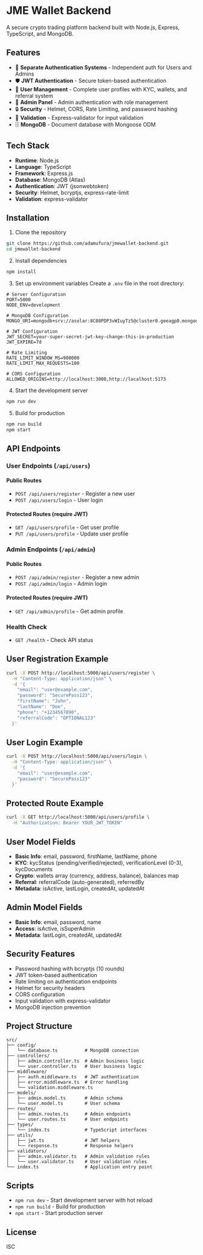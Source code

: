 # JME Wallet Backend

A secure crypto trading platform backend built with Node.js, Express, TypeScript, and MongoDB.

## Features

- 🔐 **Separate Authentication Systems** - Independent auth for Users and Admins
- 🛡️ **JWT Authentication** - Secure token-based authentication
- 💼 **User Management** - Complete user profiles with KYC, wallets, and referral system
- 👮 **Admin Panel** - Admin authentication with role management
- 🔒 **Security** - Helmet, CORS, Rate Limiting, and password hashing
- 📝 **Validation** - Express-validator for input validation
- 🗄️ **MongoDB** - Document database with Mongoose ODM

## Tech Stack

- **Runtime**: Node.js
- **Language**: TypeScript
- **Framework**: Express.js
- **Database**: MongoDB (Atlas)
- **Authentication**: JWT (jsonwebtoken)
- **Security**: Helmet, bcryptjs, express-rate-limit
- **Validation**: express-validator

## Installation

1. Clone the repository
```bash
git clone https://github.com/adamufura/jmewallet-backend.git
cd jmewallet-backend
```

2. Install dependencies
```bash
npm install
```

3. Set up environment variables
Create a `.env` file in the root directory:
```env
# Server Configuration
PORT=5000
NODE_ENV=development

# MongoDB Configuration
MONGO_URI=mongodb+srv://asolar:8C08PDP3vWIuyTz5@cluster0.geeagp0.mongodb.net/jmewallet

# JWT Configuration
JWT_SECRET=your-super-secret-jwt-key-change-this-in-production
JWT_EXPIRE=7d

# Rate Limiting
RATE_LIMIT_WINDOW_MS=900000
RATE_LIMIT_MAX_REQUESTS=100

# CORS Configuration
ALLOWED_ORIGINS=http://localhost:3000,http://localhost:5173
```

4. Start the development server
```bash
npm run dev
```

5. Build for production
```bash
npm run build
npm start
```

## API Endpoints

### User Endpoints (`/api/users`)

#### Public Routes
- `POST /api/users/register` - Register a new user
- `POST /api/users/login` - User login

#### Protected Routes (require JWT)
- `GET /api/users/profile` - Get user profile
- `PUT /api/users/profile` - Update user profile

### Admin Endpoints (`/api/admin`)

#### Public Routes
- `POST /api/admin/register` - Register a new admin
- `POST /api/admin/login` - Admin login

#### Protected Routes (require JWT)
- `GET /api/admin/profile` - Get admin profile

### Health Check
- `GET /health` - Check API status

## User Registration Example

```bash
curl -X POST http://localhost:5000/api/users/register \
  -H "Content-Type: application/json" \
  -d '{
    "email": "user@example.com",
    "password": "SecurePass123",
    "firstName": "John",
    "lastName": "Doe",
    "phone": "+1234567890",
    "referralCode": "OPTIONAL123"
  }'
```

## User Login Example

```bash
curl -X POST http://localhost:5000/api/users/login \
  -H "Content-Type: application/json" \
  -d '{
    "email": "user@example.com",
    "password": "SecurePass123"
  }'
```

## Protected Route Example

```bash
curl -X GET http://localhost:5000/api/users/profile \
  -H "Authorization: Bearer YOUR_JWT_TOKEN"
```

## User Model Fields

- **Basic Info**: email, password, firstName, lastName, phone
- **KYC**: kycStatus (pending/verified/rejected), verificationLevel (0-3), kycDocuments
- **Crypto**: wallets array (currency, address, balance), balances map
- **Referral**: referralCode (auto-generated), referredBy
- **Metadata**: isActive, lastLogin, createdAt, updatedAt

## Admin Model Fields

- **Basic Info**: email, password, name
- **Access**: isActive, isSuperAdmin
- **Metadata**: lastLogin, createdAt, updatedAt

## Security Features

- Password hashing with bcryptjs (10 rounds)
- JWT token-based authentication
- Rate limiting on authentication endpoints
- Helmet for security headers
- CORS configuration
- Input validation with express-validator
- MongoDB injection prevention

## Project Structure

```
src/
├── config/
│   └── database.ts          # MongoDB connection
├── controllers/
│   ├── admin.controller.ts  # Admin business logic
│   └── user.controller.ts   # User business logic
├── middleware/
│   ├── auth.middleware.ts   # JWT authentication
│   ├── error.middleware.ts  # Error handling
│   └── validation.middleware.ts
├── models/
│   ├── admin.model.ts       # Admin schema
│   └── user.model.ts        # User schema
├── routes/
│   ├── admin.routes.ts      # Admin endpoints
│   └── user.routes.ts       # User endpoints
├── types/
│   └── index.ts             # TypeScript interfaces
├── utils/
│   ├── jwt.ts               # JWT helpers
│   └── response.ts          # Response helpers
├── validators/
│   ├── admin.validator.ts   # Admin validation rules
│   └── user.validator.ts    # User validation rules
└── index.ts                 # Application entry point
```

## Scripts

- `npm run dev` - Start development server with hot reload
- `npm run build` - Build for production
- `npm start` - Start production server

## License

ISC

